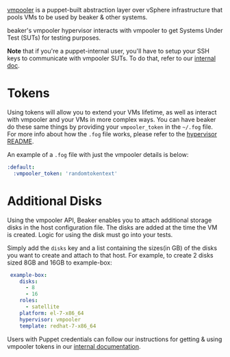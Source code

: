 [vmpooler](https://github.com/puppetlabs/vmpooler) is a puppet-built abstraction
layer over vSphere infrastructure that pools VMs to be used by beaker & other
systems.

beaker's vmpooler hypervisor interacts with vmpooler to get Systems Under Test
(SUTs) for testing purposes.

**Note** that if you're a puppet-internal user, you'll have to setup your SSH
keys to communicate with vmpooler SUTs. To do that, refer to our
[internal doc](https://confluence.puppetlabs.com/display/SRE/SSH+access+to+vmpooler+VMs).

# Tokens

Using tokens will allow you to extend your VMs lifetime, as well as interact
with vmpooler and your VMs in more complex ways. You can have beaker do these
same things by providing your `vmpooler_token` in the `~/.fog` file. For more
info about how the `.fog` file works, please refer to the
[hypervisor README](README.md).

An example of a `.fog` file with just the vmpooler details is below:
```yaml
:default:
  :vmpooler_token: 'randomtokentext'
```
# Additional Disks
Using the vmpooler API, Beaker enables you to attach additional storage disks in the host configuration file. The disks are added at the time the VM is created. Logic for using the disk must go into your tests.

Simply add the `disks` key and a list containing the sizes(in GB) of the disks you want to create and attach to that host.
For example, to create 2 disks sized 8GB and 16GB to example-box:

```yaml
 example-box:
    disks:
      - 8
      - 16
    roles:
      - satellite
    platform: el-7-x86_64
    hypervisor: vmpooler
    template: redhat-7-x86_64
```

Users with Puppet credentials can follow our instructions for getting & using
vmpooler tokens in our
[internal documentation](https://confluence.puppetlabs.com/pages/viewpage.action?spaceKey=SRE&title=Generating+and+using+vmpooler+tokens).
